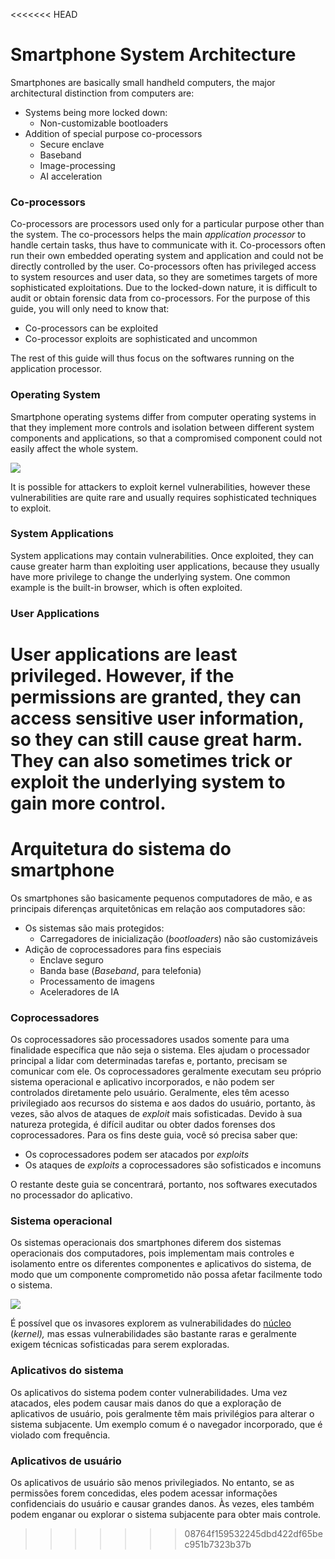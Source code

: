 <<<<<<< HEAD
# Smartphone System Architecture

Smartphones are basically small handheld computers, the major architectural distinction from computers are:

* Systems being more locked down:
  * Non-customizable bootloaders
* Addition of special purpose co-processors
  * Secure enclave
  * Baseband
  * Image-processing
  * AI acceleration

### Co-processors

Co-processors are processors used only for a particular purpose other than the system. The co-processors helps the main _application processor_ to handle certain tasks, thus have to communicate with it. Co-processors often run their own embedded operating system and application and could not be directly controlled by the user. Co-processors often has privileged access to system resources and user data, so they are sometimes targets of more sophisticated exploitations. Due to the locked-down nature, it is difficult to audit or obtain forensic data from co-processors. For the purpose of this guide, you will only need to know that:

* Co-processors can be exploited
* Co-processor exploits are sophisticated and uncommon

The rest of this guide will thus focus on the softwares running on the application processor.

### Operating System

Smartphone operating systems differ from computer operating systems in that they implement more controls and isolation between different system components and applications, so that a compromised component could not easily affect the whole system.

![](https://developer.android.com/guide/platform/images/android-stack\_2x.png)

It is possible for attackers to exploit kernel vulnerabilities, however these vulnerabilities are quite rare and usually requires sophisticated techniques to exploit.

### System Applications

System applications may contain vulnerabilities. Once exploited, they can cause greater harm than exploiting user applications, because they usually have more privilege to change the underlying system. One common example is the built-in browser, which is often exploited.

### User Applications

User applications are least privileged. However, if the permissions are granted, they can access sensitive user information, so they can still cause great harm. They can also sometimes trick or exploit the underlying system to gain more control.
=======
# Arquitetura do sistema do smartphone

Os smartphones são basicamente pequenos computadores de mão, e as principais diferenças arquitetônicas em relação aos computadores são:

* Os sistemas são mais protegidos:
  * Carregadores de inicialização (_bootloaders_) não são customizáveis
* Adição de coprocessadores para fins especiais
  * Enclave seguro
  * Banda base (_Baseband_, para telefonia)
  * Processamento de imagens
  * Aceleradores de IA

### Coprocessadores

Os coprocessadores são processadores usados somente para uma finalidade específica que não seja o sistema. Eles ajudam o processador principal a lidar com determinadas tarefas e, portanto, precisam se comunicar com ele. Os coprocessadores geralmente executam seu próprio sistema operacional e aplicativo incorporados, e não podem ser controlados diretamente pelo usuário. Geralmente, eles têm acesso privilegiado aos recursos do sistema e aos dados do usuário, portanto, às vezes, são alvos de ataques de _exploit_ mais sofisticadas. Devido à sua natureza protegida, é difícil auditar ou obter dados forenses dos coprocessadores. Para os fins deste guia, você só precisa saber que:

* Os coprocessadores podem ser atacados por _exploits_
* Os ataques de _exploits_ a coprocessadores são sofisticados e incomuns

O restante deste guia se concentrará, portanto, nos softwares executados no processador do aplicativo.

### Sistema operacional

Os sistemas operacionais dos smartphones diferem dos sistemas operacionais dos computadores, pois implementam mais controles e isolamento entre os diferentes componentes e aplicativos do sistema, de modo que um componente comprometido não possa afetar facilmente todo o sistema.

![](../.gitbook/assets/android-stack_2x-pt-br.png)

É possível que os invasores explorem as vulnerabilidades do [núcleo](https://pt.wikipedia.org/wiki/N%C3%BAcleo_\(sistema_operacional\)) (_kernel),_ mas essas vulnerabilidades são bastante raras e geralmente exigem técnicas sofisticadas para serem exploradas.

### Aplicativos do sistema

Os aplicativos do sistema podem conter vulnerabilidades. Uma vez atacados, eles podem causar mais danos do que a exploração de aplicativos de usuário, pois geralmente têm mais privilégios para alterar o sistema subjacente. Um exemplo comum é o navegador incorporado, que é violado com frequência.

### Aplicativos de usuário

Os aplicativos de usuário são menos privilegiados. No entanto, se as permissões forem concedidas, eles podem acessar informações confidenciais do usuário e causar grandes danos. Às vezes, eles também podem enganar ou explorar o sistema subjacente para obter mais controle.
>>>>>>> 08764f159532245dbd422df65bec951b7323b37b
